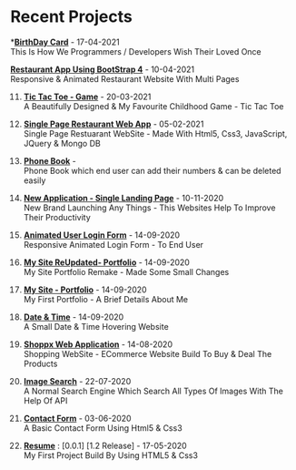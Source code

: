 ### <h1> Recent Projects </h1>
<!-- Starts -->

***[BirthDay Card](https://shahzaibfardeen.github.io/Hapie_Bday_Sadu/)** - 17-04-2021
    <br> This Is How We Programmers / Developers Wish Their Loved Once

**[Restaurant App Using BootStrap 4](https://shahzaibfardeen.github.io/Ristorante_Con_Fusion/)** - 10-04-2021
    <br> Responsive & Animated Restaurant Website With Multi Pages 

11. **[Tic Tac Toe - Game](https://shahzaibfardeen.github.io/Tic_Tac_Toe/)** - 20-03-2021
    <br> A Beautifully Designed & My Favourite Childhood Game - Tic Tac Toe

10. **[Single Page Restaurant Web App](https://shahzaibfardeen.github.io/Chinese-Single_Landing_Webpage/index.html)** - 05-02-2021
    <br> Single Page Restuarant WebSite - Made With Html5, Css3, JavaScript, JQuery & Mongo DB
    
10. **[Phone Book](https://shahzaibfardeen.github.io/PhoneBook/)** -
    <br> Phone Book which end user can add their numbers & can be deleted easily 

9. **[New Application - Single Landing Page](https://shahzaibfardeen.github.io/Syberstar-Application/)** - 10-11-2020
    <br> New Brand Launching Any Things - This Websites Help To Improve Their Productivity

8. **[Animated User Login Form](https://shahzaibfardeen.github.io/Login-Form/)** - 14-09-2020
    <br> Responsive Animated Login Form - To End User 

7. **[My Site ReUpdated- Portfolio](https://shahzaibfardeen.github.io/My_Site_Remake/)** - 14-09-2020
    <br> My Site Portfolio Remake - Made Some Small Changes 

6. **[My Site - Portfolio](https://shahzaibfardeen.github.io/My_Site/)** - 14-09-2020
    <br> My First Portfolio - A Brief Details About Me

5. **[Date & Time](https://shahzaibfardeen.github.io/Date_-_Time/)** - 14-09-2020
    <br> A Small Date & Time Hovering Website

4. **[Shoppx Web Application](https://shahzaibfardeen.github.io/Syberstore_Shoppx/)** - 14-08-2020
    <br> Shopping WebSite - ECommerce Website Build To Buy & Deal The Products

3. **[Image Search](https://shahzaibfardeen.github.io/Image-Search/)** - 22-07-2020
    <br> A Normal Search Engine Which Search All Types Of Images With The Help Of API 

2. **[Contact Form](https://shahzaibfardeen.github.io/Contact-Form//)** - 03-06-2020
   <br> A Basic Contact Form Using Html5 & Css3

1. **[Resume](https://shahzaibfardeen.github.io/Resume/)** : [0.0.1] [1.2 Release] - 17-05-2020
    <br> My First Project Build By Using HTML5 & Css3


<!-- Ends -->
